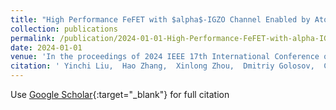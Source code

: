 ```yaml
---
title: "High Performance FeFET with $alpha$-IGZO Channel Enabled by Atomic-Layer-Deposited HfO 2 Interfacial Layer"
collection: publications
permalink: /publication/2024-01-01-High-Performance-FeFET-with-alpha-IGZO-Channel-Enabled-by-Atomic-Layer-Deposited-HfO-2-Interfacial-Layer
date: 2024-01-01
venue: 'In the proceedings of 2024 IEEE 17th International Conference on Solid-State &amp; Integrated Circuit Technology (ICSICT)'
citation: ' Yinchi Liu,  Hao Zhang,  Xinlong Zhou,  Dmitriy Golosov,  Chenjie Gu,  Hongliang Lu,  Shijin Ding,  Wenjun Liu, &quot;High Performance FeFET with $alpha$-IGZO Channel Enabled by Atomic-Layer-Deposited HfO 2 Interfacial Layer.&quot; In the proceedings of 2024 IEEE 17th International Conference on Solid-State &amp;amp; Integrated Circuit Technology (ICSICT), 2024.'
---
```

Use [Google Scholar](https://scholar.google.com/scholar?q=High+Performance+FeFET+with+$alpha$+IGZO+Channel+Enabled+by+Atomic+Layer+Deposited+HfO+2+Interfacial+Layer){:target="_blank"} for full citation